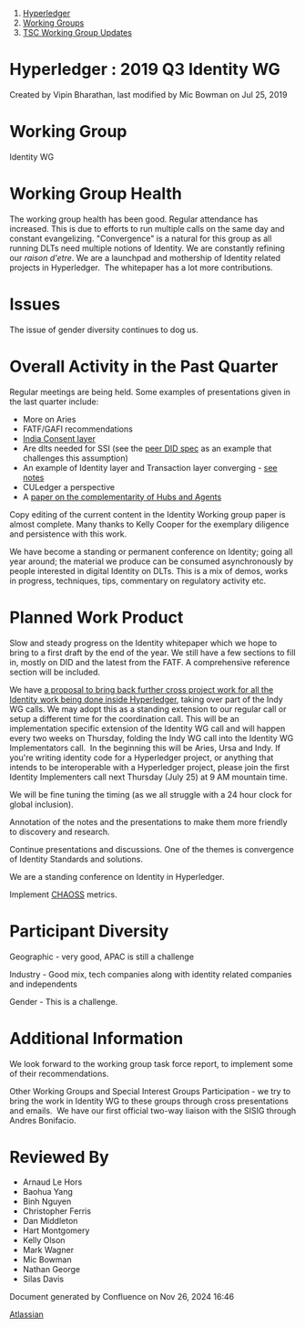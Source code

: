 1. [Hyperledger](index.html)
2. [Working Groups](Working-Groups_19595403.html)
3. [TSC Working Group Updates](TSC-Working-Group-Updates_19599336.html)

# Hyperledger : 2019 Q3 Identity WG

Created by Vipin Bharathan, last modified by Mic Bowman on Jul 25, 2019

# Working Group

Identity WG

# Working Group Health

The working group health has been good. Regular attendance has increased. This is due to efforts to run multiple calls on the same day and constant evangelizing. "Convergence" is a natural for this group as all running DLTs need multiple notions of Identity. We are constantly refining our *raison d'etre*. We are a launchpad and mothership of Identity related projects in Hyperledger.  The whitepaper has a lot more contributions.

# Issues

The issue of gender diversity continues to dog us. 

# Overall Activity in the Past Quarter

Regular meetings are being held. Some examples of presentations given in the last quarter include:

- More on Aries
- FATF/GAFI recommendations
- [India Consent layer](https://www.slideshare.net/ProductNation/data-empowerment-protection-architecture-depa)
- Are dlts needed for SSI (see the [peer DID spec](https://openssi.github.io/peer-did-method-spec/) as an example that challenges this assumption)
- An example of Identity layer and Transaction layer converging - [see notes](https://lf-hyperledger.atlassian.net/wiki/display/IWG/2019-07-10)
- CULedger a perspective
- A [paper on the complementarity of Hubs and Agents](https://www.hyperledger.org/blog/2019/07/23/rhythm-and-melody-how-hubs-and-agents-rock-together)

Copy editing of the current content in the Identity Working group paper is almost complete. Many thanks to Kelly Cooper for the exemplary diligence and persistence with this work. 

We have become a standing or permanent conference on Identity; going all year around; the material we produce can be consumed asynchronously by people interested in digital Identity on DLTs. This is a mix of demos, works in progress, techniques, tips, commentary on regulatory activity etc.   

# Planned Work Product

Slow and steady progress on the Identity whitepaper which we hope to bring to a first draft by the end of the year. We still have a few sections to fill in, mostly on DID and the latest from the FATF. A comprehensive reference section will be included. 

We have [a proposal to bring back further cross project work for all the Identity work being done inside Hyperledger](https://docs.google.com/presentation/d/1P0u17sC-E28dcUdfkhZ-4flwzLUy2PJkAT7jRudzhEI/edit), taking over part of the Indy WG calls. We may adopt this as a standing extension to our regular call or setup a different time for the coordination call. This will be an implementation specific extension of the Identity WG call and will happen every two weeks on Thursday, folding the Indy WG call into the Identity WG Implementators call.  In the beginning this will be Aries, Ursa and Indy. If you're writing identity code for a Hyperledger project, or anything that intends to be interoperable with a Hyperledger project, please join the first Identity Implementers call next Thursday (July 25) at 9 AM mountain time. 

We will be fine tuning the timing (as we all struggle with a 24 hour clock for global inclusion). 

Annotation of the notes and the presentations to make them more friendly to discovery and research.

Continue presentations and discussions. One of the themes is convergence of Identity Standards and solutions. 

We are a standing conference on Identity in Hyperledger.

Implement [CHAOSS](https://github.com/chaoss/metrics) metrics. 

# Participant Diversity

Geographic - very good, APAC is still a challenge

Industry - Good mix, tech companies along with identity related companies and independents

Gender - This is a challenge.

# Additional Information

We look forward to the working group task force report, to implement some of their recommendations.

Other Working Groups and Special Interest Groups Participation - we try to bring the work in Identity WG to these groups through cross presentations and emails.  We have our first official two-way liaison with the SISIG through Andres Bonifacio.

# Reviewed By

- Arnaud Le Hors
- Baohua Yang
- Binh Nguyen
- Christopher Ferris
- Dan Middleton
- Hart Montgomery
- Kelly Olson
- Mark Wagner
- Mic Bowman
- Nathan George
- Silas Davis

Document generated by Confluence on Nov 26, 2024 16:46

[Atlassian](http://www.atlassian.com/)
